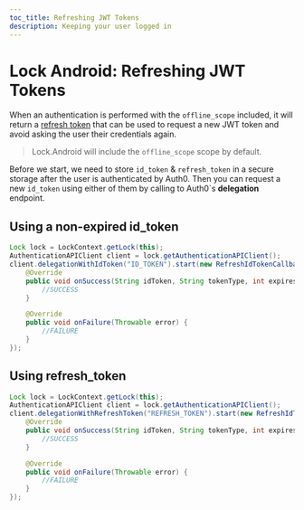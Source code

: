 ```yaml
---
toc_title: Refreshing JWT Tokens
description: Keeping your user logged in
---
```


# Lock Android: Refreshing JWT Tokens

When an authentication is performed with the `offline_scope` included, it will return a [refresh token](/refresh-token) that can be used to request a new JWT token and avoid asking the user their credentials again.

> Lock.Android will include the `offline_scope` scope by default.

Before we start, we need to store `id_token` & `refresh_token` in a secure storage after the user is authenticated by Auth0. Then you can request a new `id_token` using either of them by calling to Auth0`s **delegation** endpoint.

## Using a non-expired id_token

```java
Lock lock = LockContext.getLock(this);
AuthenticationAPIClient client = lock.getAuthenticationAPIClient();
client.delegationWithIdToken("ID_TOKEN").start(new RefreshIdTokenCallback() {
    @Override
    public void onSuccess(String idToken, String tokenType, int expiresIn) {
        //SUCCESS
    }

    @Override
    public void onFailure(Throwable error) {
        //FAILURE
    }
});
```

## Using refresh_token

```java
Lock lock = LockContext.getLock(this);
AuthenticationAPIClient client = lock.getAuthenticationAPIClient();
client.delegationWithRefreshToken("REFRESH_TOKEN").start(new RefreshIdTokenCallback() {
    @Override
    public void onSuccess(String idToken, String tokenType, int expiresIn) {
        //SUCCESS
    }

    @Override
    public void onFailure(Throwable error) {
        //FAILURE
    }
});
```
